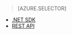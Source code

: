 > [AZURE.SELECTOR]
- [.NET SDK](../articles/media-services/media-services-get-media-processor.md)
- [REST API](../articles/media-services/media-services-rest-get-media-processor.md)